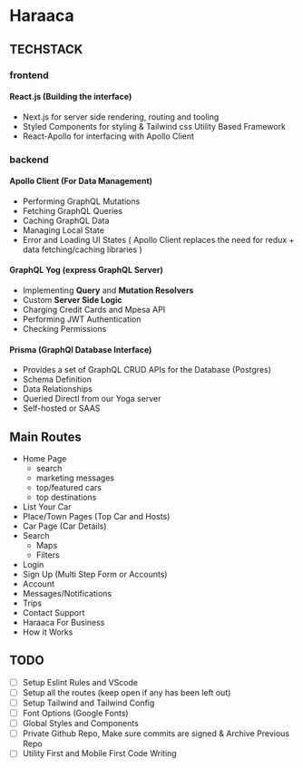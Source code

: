 # Haraaca 

## TECHSTACK
### frontend

#### React.js (Building the interface)
- Next.js for server side rendering, routing and tooling
- Styled Components for styling & Tailwind css Utility Based Framework
- React-Apollo for interfacing with Apollo Client

### backend

#### Apollo Client (For Data Management)
- Performing GraphQL Mutations
- Fetching GraphQL Queries
- Caching GraphQL Data
- Managing Local State
- Error and Loading UI States
( Apollo Client replaces the need for redux + data fetching/caching libraries )

#### GraphQL Yog (express GraphQL Server)
- Implementing **Query** and **Mutation Resolvers**
- Custom **Server Side Logic**
- Charging Credit Cards and Mpesa API
- Performing JWT Authentication
- Checking Permissions

#### Prisma (GraphQl Database Interface)
- Provides a set of GraphQL CRUD APIs for the Database (Postgres)
- Schema Definition
- Data Relationships
- Queried Directl from our Yoga server
- Self-hosted or SAAS

## Main Routes
- Home Page
    - search
    - marketing messages
    - top/featured cars
    - top destinations
- List Your Car
- Place/Town Pages (Top Car and Hosts)
- Car Page (Car Details)
- Search
    - Maps
    - Filters
- Login
- Sign Up (Multi Step Form or Accounts)
- Account
- Messages/Notifications
- Trips
- Contact Support
- Haraaca For Business
- How it Works

## TODO
- [ ] Setup Eslint Rules and VScode
- [ ] Setup all the routes (keep open if any has been left out)
- [ ] Setup Tailwind and Tailwind Config
- [ ] Font Options (Google Fonts)
- [ ] Global Styles and Components
- [ ] Private Github Repo, Make sure commits are signed & Archive Previous Repo
- [ ] Utility First and Mobile First Code Writing